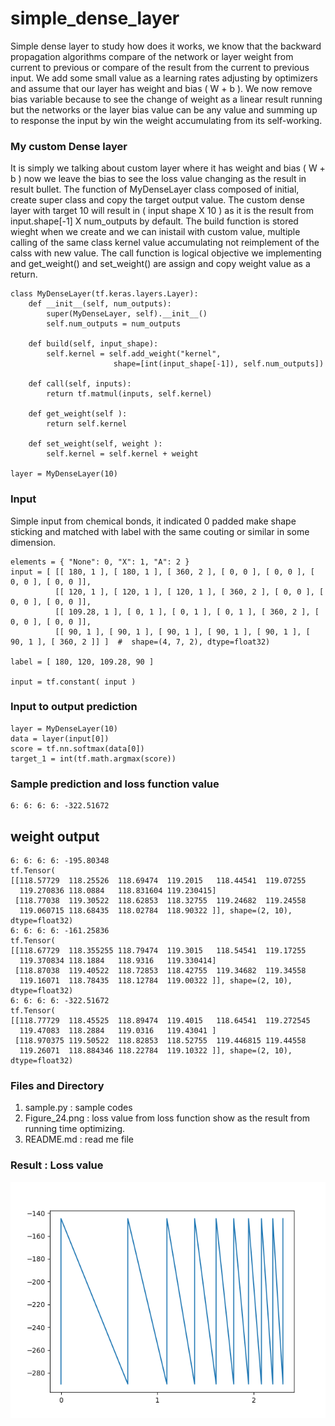 # simple_dense_layer
Simple dense layer to study how does it works, we know that the backward propagation algorithms compare of the network or layer weight from current to previous or compare of the result from the current to previous input. We add some small value as a learning rates adjusting by optimizers and assume that our layer has weight and bias ( W + b ). We now remove bias variable because to see the change of weight as a linear result running but the networks or the layer bias value can be any value and summing up to response the input by win the weight accumulating from its self-working.

### My custom Dense layer ####

It is simply we talking about custom layer where it has weight and bias ( W + b ) now we leave the bias to see the loss value changing as the result in result bullet. The function of MyDenseLayer class composed of initial, create super class and copy the target output value. The custom dense layer with target 10 will result in ( input shape X 10 ) as it is the result from input.shape[-1] X num_outputs by default. The build function is stored wieght when we create and we can inistail with custom value, multiple calling of the same class kernel value accumulating not reimplement of the calss with new value. The call function is logical objective we implementing and get_weight() and set_weight() are assign and copy weight value as a return.
```
class MyDenseLayer(tf.keras.layers.Layer):
	def __init__(self, num_outputs):
		super(MyDenseLayer, self).__init__()
		self.num_outputs = num_outputs

	def build(self, input_shape):
		self.kernel = self.add_weight("kernel",
                       shape=[int(input_shape[-1]), self.num_outputs])

	def call(self, inputs):
		return tf.matmul(inputs, self.kernel)
	
	def get_weight(self ):
		return self.kernel
		
	def set_weight(self, weight ):
		self.kernel = self.kernel + weight

layer = MyDenseLayer(10)
```

### Input ###

Simple input from chemical bonds, it indicated 0 padded make shape sticking and matched with label with the same couting or similar in some dimension.
```
elements = { "None": 0, "X": 1, "A": 2 }
input = [ [[ 180, 1 ], [ 180, 1 ], [ 360, 2 ], [ 0, 0 ], [ 0, 0 ], [ 0, 0 ], [ 0, 0 ]], 
          [[ 120, 1 ], [ 120, 1 ], [ 120, 1 ], [ 360, 2 ], [ 0, 0 ], [ 0, 0 ], [ 0, 0 ]],
          [[ 109.28, 1 ], [ 0, 1 ], [ 0, 1 ], [ 0, 1 ], [ 360, 2 ], [ 0, 0 ], [ 0, 0 ]],
          [[ 90, 1 ], [ 90, 1 ], [ 90, 1 ], [ 90, 1 ], [ 90, 1 ], [ 90, 1 ], [ 360, 2 ]] ]	#  shape=(4, 7, 2), dtype=float32)

label = [ 180, 120, 109.28, 90 ]
		  
input = tf.constant( input )
```

### Input to output prediction ###
```
layer = MyDenseLayer(10)
data = layer(input[0])
score = tf.nn.softmax(data[0])
target_1 = int(tf.math.argmax(score))
```

### Sample prediction and loss function value ###
```
6: 6: 6: 6: -322.51672
```

## weight output ###
```
6: 6: 6: 6: -195.80348
tf.Tensor(
[[118.57729  118.25526  118.69474  119.2015   118.44541  119.07255
  119.270836 118.0884   118.831604 119.230415]
 [118.77038  119.30522  118.62853  118.32755  119.24682  119.24558
  119.060715 118.68435  118.02784  118.90322 ]], shape=(2, 10), dtype=float32)
6: 6: 6: 6: -161.25836
tf.Tensor(
[[118.67729  118.355255 118.79474  119.3015   118.54541  119.17255
  119.370834 118.1884   118.9316   119.330414]
 [118.87038  119.40522  118.72853  118.42755  119.34682  119.34558
  119.16071  118.78435  118.12784  119.00322 ]], shape=(2, 10), dtype=float32)
6: 6: 6: 6: -322.51672
tf.Tensor(
[[118.77729  118.45525  118.89474  119.4015   118.64541  119.272545
  119.47083  118.2884   119.0316   119.43041 ]
 [118.970375 119.50522  118.82853  118.52755  119.446815 119.44558
  119.26071  118.884346 118.22784  119.10322 ]], shape=(2, 10), dtype=float32)
```

### Files and Directory ###
1. sample.py : sample codes
2. Figure_24.png : loss value from loss function show as the result from running time optimizing.
3. README.md : read me file

### Result : Loss value ###

![Alt text](https://github.com/jkaewprateep/simple_dense_layer/blob/main/Figure_24.png?raw=true "Title")
